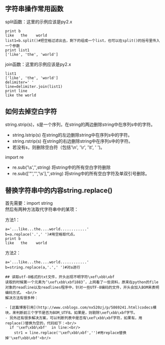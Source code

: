 ## 字符串操作常用函数

split函数：这里的示例应该是py2.x
```
print b
like   the    world
list1=b.split()#把空格过滤出去，剩下的组成一个list，也可以在split()的括号里传入一个参数
print list1
['like', 'the', 'world']
```

join函数：这里的示例应该是py2.x
```
list1
['like', 'the', 'world']
delimiter=' '
line=delimiter.join(list1)
print line
like the world
```

## 如何去掉空白字符
string.strip(s)，s是一个序列，在string的两边删除string中在序列s中的字符。
- string.lstrip(s)   在string的左边删除string中在序列s中的字符。
- string.rstrip(s)   在string的右边删除string中在序列s中的字符。
- 若没有s，则删除空白符（包括'\n', '\r',  '\t',  ' ')。

import re
- re.sub('\s','',string)  将string中的所有空白字符删除
- re.sub(['\"','\'','\s'],'',string)  将string中的所有空白字符及单双引号删除。

## 替换字符串中的内容string.replace()
首先需要：import string<br/>
然后有两种方法取代字符串中的某项：

方法1：
```
a='...like...the....world............'
b=a.replace('.',' ')#用空格取代点。
print b
like   the    world
```

方法2：
```
a='...like...the....world............'
b=string.replace(a,'.',' ')#对a进行

## 读取utf-8格式的txt文件，开头出现不明字符\xef\xbb\xbf
读取的时候第一个元素为‘\xef\xbb\xbf1883’，上网看了一些资料，原来在python的file对象的readline以及readlines程序中，针对一些UTF-8编码的文件，开头会加入BOM来表明编码方式。 <br/>
解决方法有很多种： 

- [这篇博客引用](http://www.cnblogs.com/nx520zj/p/5869241.html)codecs模块，来判断前三个字节是否为BOM_UTF8。如果是，则剔除\xef\xbb\xbf字节。 
- 另外还有很多解决方案，可以判断列表中是否有\xef\xbb\xbf字符，如果有，用replace()替换为空的，代码如下：<br/>
  if '\xef\xbb\xbf'  in line:<br/>
  	str1 = line.replace('\xef\xbb\xbf','')#用replace替换掉'\xef\xbb\xbf'<br/>
